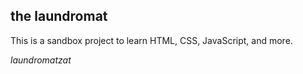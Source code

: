 ## the laundromat

This is a sandbox project to learn HTML, CSS, JavaScript, and more.

_laundromatzat_
